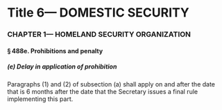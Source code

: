 
# Title 6— DOMESTIC SECURITY
### CHAPTER 1— HOMELAND SECURITY ORGANIZATION
#### § 488e. Prohibitions and penalty
##### (e) Delay in application of prohibition

Paragraphs (1) and (2) of subsection (a) shall apply on and after the date that is 6 months after the date that the Secretary issues a final rule implementing this part.
